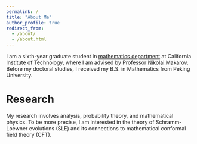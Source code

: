 ```yaml
---
permalink: /
title: "About Me"
author_profile: true
redirect_from: 
  - /about/
  - /about.html
---
```


I am a sixth-year graduate student in [mathematics department](https://pma.caltech.edu/research-and-academics/mathematics) at California Institute of Technology, where I am advised by Professor [Nikolai Makarov](https://pma.caltech.edu/people/nikolai-makarov). 
Before my doctoral studies, I received my B.S. in Mathematics from Peking University.

Research
======

My research involves analysis, probability theory, and mathematical physics. To be more precise, I am interested in the theory of Schramm-Loewner evolutions (SLE) and its connections to mathematical conformal field theory (CFT).

